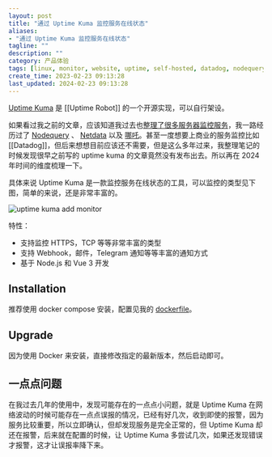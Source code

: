 ```yaml
---
layout: post
title: "通过 Uptime Kuma 监控服务在线状态"
aliases:
- "通过 Uptime Kuma 监控服务在线状态"
tagline: ""
description: ""
category: 产品体验
tags: [linux, monitor, website, uptime, self-hosted, datadog, nodequery, ]
create_time: 2023-02-23 09:13:28
last_updated: 2024-02-23 09:13:28
---
```


[Uptime Kuma](https://github.com/louislam/uptime-kuma) 是 [[Uptime Robot]] 的一个开源实现，可以自行架设。

如果看过我之前的文章，应该知道我过去也[整理了很多服务器监控服务](https://blog.einverne.info/post/2018/10/server-monitor.html)，我一路经历过了 [Nodequery](https://blog.einverne.info/post/2017/08/nodequery.html) 、 [Netdata](https://blog.einverne.info/post/2018/02/netdata.html) 以及 [哪吒](https://blog.einverne.info/post/2021/08/nezha-monitor.html)。甚至一度想要上商业的服务监控比如 [[Datadog]]，但后来想想目前应该还不需要，但是这么多年过来，我整理笔记的时候发现很早之前写的 uptime kuma 的文章竟然没有发布出去。所以再在 2024 年时间的维度梳理一下。

具体来说 Uptime Kuma 是一款监控服务在线状态的工具，可以监控的类型见下图，简单的来说，还是非常丰富的。

![uptime kuma add monitor](https://pic.einverne.info/images/JmhmtS2lGS.png)

特性：

- 支持监控 HTTPS，TCP 等等非常丰富的类型
- 支持 Webhook，邮件，Telegram 通知等等丰富的通知方式
- 基于 Node.js 和 Vue 3 开发

## Installation

推荐使用 docker compose 安装，配置见我的 [dockerfile](https://github.com/einverne/dockerfile/tree/master/uptime-kuma)。

## Upgrade

因为使用 Docker 来安装，直接修改指定的最新版本，然后启动即可。

## 一点点问题

在我过去几年的使用中，发现可能存在的一点点小问题，就是 Uptime Kuma 在网络波动的时候可能存在一点点误报的情况，已经有好几次，收到即使的报警，因为服务比较重要，所以立即确认，但却发现服务是完全正常的，但 Uptime Kuma 却还在报警，后来就在配置的时候，让 Uptime Kuma 多尝试几次，如果还发现错误才报警，这才让误报率降下来。
